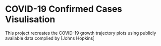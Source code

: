 # COVID-19 Confirmed Cases Visulisation

This project recreates the COVID-19 growth trajectory plots using publicly available data complied by [Johns Hopkins]


